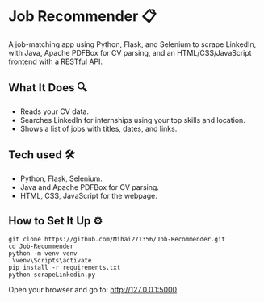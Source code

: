 # Job Recommender 📋
A job-matching app using Python, Flask, and Selenium to scrape LinkedIn, with Java, Apache PDFBox for CV parsing, and an HTML/CSS/JavaScript frontend with a RESTful API.

## What It Does 🔍
- Reads your CV data.
- Searches LinkedIn for internships using your top skills and location.
- Shows a list of jobs with titles, dates, and links.

## Tech used 🛠️
- Python, Flask, Selenium.
- Java and Apache PDFBox for CV parsing.
- HTML, CSS, JavaScript for the webpage.

## How to Set It Up ⚙️
```
git clone https://github.com/Mihai271356/Job-Recommender.git
cd Job-Recommender
python -m venv venv
.\venv\Scripts\activate
pip install -r requirements.txt
python scrapeLinkedin.py
```
Open your browser and go to:
http://127.0.0.1:5000
